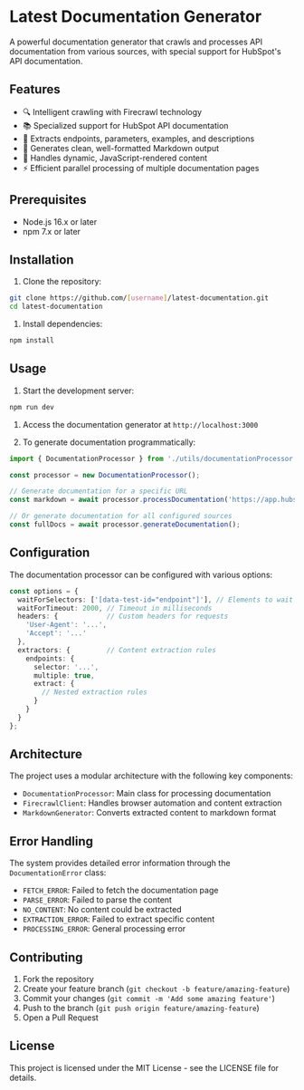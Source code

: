 # Latest Documentation Generator

A powerful documentation generator that crawls and processes API documentation from various sources, with special support for HubSpot's API documentation.

## Features

- 🔍 Intelligent crawling with Firecrawl technology
- 📚 Specialized support for HubSpot API documentation
- 🎯 Extracts endpoints, parameters, examples, and descriptions
- 📝 Generates clean, well-formatted Markdown output
- 🔄 Handles dynamic, JavaScript-rendered content
- ⚡ Efficient parallel processing of multiple documentation pages

## Prerequisites

- Node.js 16.x or later
- npm 7.x or later

## Installation

1. Clone the repository:

```bash
git clone https://github.com/[username]/latest-documentation.git
cd latest-documentation
```

1. Install dependencies:

```bash
npm install
```

## Usage

1. Start the development server:

```bash
npm run dev
```

1. Access the documentation generator at `http://localhost:3000`

1. To generate documentation programmatically:

```typescript
import { DocumentationProcessor } from './utils/documentationProcessor';

const processor = new DocumentationProcessor();

// Generate documentation for a specific URL
const markdown = await processor.processDocumentation('https://app.hubspot.com/developer-docs/...');

// Or generate documentation for all configured sources
const fullDocs = await processor.generateDocumentation();
```

## Configuration

The documentation processor can be configured with various options:

```typescript
const options = {
  waitForSelectors: ['[data-test-id="endpoint"]'], // Elements to wait for
  waitForTimeout: 2000, // Timeout in milliseconds
  headers: {            // Custom headers for requests
    'User-Agent': '...',
    'Accept': '...'
  },
  extractors: {         // Content extraction rules
    endpoints: {
      selector: '...',
      multiple: true,
      extract: {
        // Nested extraction rules
      }
    }
  }
};
```

## Architecture

The project uses a modular architecture with the following key components:

- `DocumentationProcessor`: Main class for processing documentation
- `FirecrawlClient`: Handles browser automation and content extraction
- `MarkdownGenerator`: Converts extracted content to markdown format

## Error Handling

The system provides detailed error information through the `DocumentationError` class:

- `FETCH_ERROR`: Failed to fetch the documentation page
- `PARSE_ERROR`: Failed to parse the content
- `NO_CONTENT`: No content could be extracted
- `EXTRACTION_ERROR`: Failed to extract specific content
- `PROCESSING_ERROR`: General processing error

## Contributing

1. Fork the repository
2. Create your feature branch (`git checkout -b feature/amazing-feature`)
3. Commit your changes (`git commit -m 'Add some amazing feature'`)
4. Push to the branch (`git push origin feature/amazing-feature`)
5. Open a Pull Request

## License

This project is licensed under the MIT License - see the LICENSE file for details.
